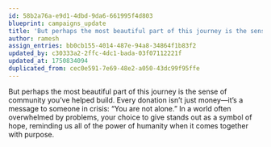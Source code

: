 ```yaml
---
id: 58b2a76a-e9d1-4dbd-9da6-661995f4d803
blueprint: campaigns_update
title: 'But perhaps the most beautiful part of this journey is the sense of community you’ve helped build'
author: ramesh
assign_entries: bb0cb155-4014-487e-94a8-34864f1b83f2
updated_by: c30333a2-2ffc-4dc1-bada-03f07112221f
updated_at: 1750834094
duplicated_from: cec0e591-7e69-48e2-a050-43dc99f95ffe
---
```

But perhaps the most beautiful part of this journey is the sense of community you’ve helped build. Every donation isn’t just money—it’s a message to someone in crisis: “You are not alone.” In a world often overwhelmed by problems, your choice to give stands out as a symbol of hope, reminding us all of the power of humanity when it comes together with purpose.